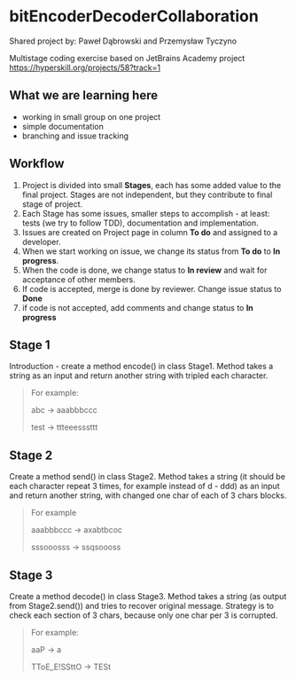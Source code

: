 # bitEncoderDecoderCollaboration 

Shared project by: Paweł Dąbrowski and Przemysław Tyczyno

Multistage coding exercise based on JetBrains Academy project https://hyperskill.org/projects/58?track=1

## What we are learning here
<ul>
<li>working in small group on one project</li>
<li>simple documentation</li>
<li>branching and issue tracking</li>
</ul>

## Workflow
<ol>
<li>Project is divided into small <strong>Stages</strong>, each has some added value to the final project. Stages are not independent, but they contribute to final stage of project.</li>
<li>Each Stage has some issues, smaller steps to accomplish - at least: tests (we try to follow TDD), documentation and implementation.</li>
<li>Issues are created on Project page in column <strong>To do</strong> and assigned to a developer.</li>
<li>When we start working on issue, we change its status from <strong>To do</strong> to <strong>In progress</strong>.</li>
<li>When the code is done, we change status to <strong>In review</strong> and wait for acceptance of other members.</li>
<li>If code is accepted, merge is done by reviewer. Change issue status to <strong>Done</strong></li>
<li>if code is not accepted, add comments and change status to <strong>In progress</strong></li>
</ol>

## Stage 1
Introduction - create a method encode() in class Stage1. Method takes a string as an input and return another string with tripled each character.

> For example:
>
> abc -> aaabbbccc
>
> test -> ttteeesssttt

## Stage 2

Create a method send() in class Stage2. Method takes a string (it should be each character repeat 3 times, for example 
instead of d - ddd) as an input and return another string, with changed one char of each of 3 chars blocks.
>For example
>
>aaabbbccc -> axabtbcoc
>
>sssooosss -> ssqsoooss

## Stage 3

Create a method decode() in class Stage3. Method takes a string (as output from Stage2.send()) and tries to recover original message. Strategy is to check each section of 3 chars, because only one char per 3 is corrupted.

>For example:
>
>aaP -> a
>
>TToE_E!SSttO -> TESt